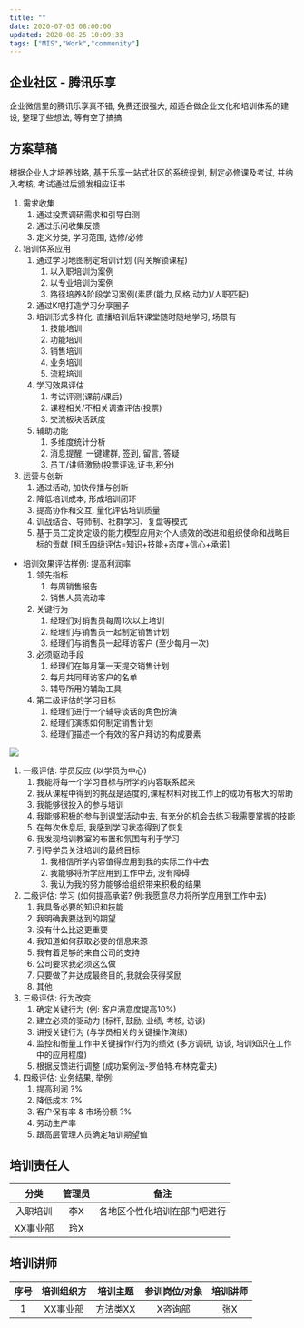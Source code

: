 ```yaml
---
title: ""
date: 2020-07-05 08:00:00
updated: 2020-08-25 10:09:33
tags: ["MIS","Work","community"]
---
```


## 企业社区 - 腾讯乐享

企业微信里的腾讯乐享真不错, 免费还很强大, 超适合做企业文化和培训体系的建设, 整理了些想法, 等有空了搞搞.

## 方案草稿

根据企业人才培养战略, 基于乐享一站式社区的系统规划, 制定必修课及考试, 并纳入考核, 考试通过后颁发相应证书

1. 需求收集
   1. 通过投票调研需求和引导自测
   2. 通过乐问收集反馈
   3. 定义分类, 学习范围, 选修/必修
2. 培训体系应用
   1. 通过学习地图制定培训计划 (闯关解锁课程)
      1. 以入职培训为案例
      2. 以专业培训为案例
      3. 路径培养&阶段学习案例(素质(能力,风格,动力)/人职匹配)
   2. 通过K吧打造学习分享圈子
   3. 培训形式多样化, 直播培训后转课堂随时随地学习, 场景有
      1. 技能培训
      2. 功能培训
      3. 销售培训
      4. 业务培训
      5. 流程培训
   4. 学习效果评估
      1. 考试评测(课前/课后)
      2. 课程相关/不相关调查评估(投票)
      3. 交流板块活跃度
   5. 辅助功能
      1. 多维度统计分析
      2. 消息提醒, 一键建群, 签到, 留言, 答疑
      3. 员工/讲师激励(投票评选,证书,积分)
3. 运营与创新
   1. 通过活动, 加快传播与创新
   2. 降低培训成本, 形成培训闭环
   3. 提高协作和交互, 量化评估培训质量
   4. 训战结合、导师制、社群学习、复盘等模式
   5. 基于员工定岗定级的能力模型应用对个人绩效的改进和组织使命和战略目标的贡献 [[柯氏四级评估](https://wenku.baidu.com/view/3c7f6b5d00020740be1e650e52ea551810a6c9e8.html#)=知识+技能+态度+信心+承诺]

- 培训效果评估样例: 提高利润率
  1. 领先指标
     1. 每周销售报告
     2. 销售人员流动率
  2. 关键行为
     1. 经理们对销售员每周1次以上培训
     2. 经理们与销售员一起制定销售计划
     3. 经理们与销售员一起拜访客户 (至少每月一次)
  3. 必须驱动手段
     1. 经理们在每月第一天提交销售计划
     2. 每月共同拜访客户的名单
     3. 辅导所用的辅助工具
  4. 第二级评估的学习目标
     1. 经理们进行一个辅导谈话的角色扮演
     2. 经理们演练如何制定销售计划
     3. 经理们描述一个有效的客户拜访的构成要素

![](assets/培训/model.png)

1. 一级评估: 学员反应 (以学员为中心)
   1. 我能将每一个学习目标与所学的内容联系起来
   2. 我从课程中得到的挑战是适度的,课程材料对我工作上的成功有极大的帮助
   3. 我能够很投入的参与培训
   4. 我能够积极的参与到课堂活动中去, 有充分的机会去练习我需要掌握的技能
   5. 在每次休息后, 我感到学习状态得到了恢复
   6. 我发现培训教室的布置和氛围有利于学习
   7. 引导学员关注培训的最终目标
      1. 我相信所学内容值得应用到我的实际工作中去
      2. 我能够将所学应用到工作中去, 没有障碍
      3. 我认为我的努力能够给组织带来积极的结果
2. 二级评估: 学习 (如何提高承诺? 例:我愿意尽力将所学应用到工作中去)
   1. 我具备必要的知识和技能
   2. 我明确我要达到的期望
   3. 没有什么比这更重要
   4. 我知道如何获取必要的信息来源
   5. 我有着足够的来自公司的支持
   6. 公司要求我必须这么做
   7. 只要做了并达成最终目的,我就会获得奖励
   8. 其他
3. 三级评估: 行为改变
   1. 确定关键行为 (例: 客户满意度提高10%)
   2. 建立必须的驱动力 (标杆, 鼓励, 业绩, 考核, 访谈)
   3. 讲授关键行为 (与学员相关的关键操作演练)
   4. 监控和衡量工作中关键操作/行为的绩效 (多方调研, 访谈, 培训知识在工作中的应用程度)
   5. 根据反馈进行调整 (成功案例法-罗伯特.布林克霍夫)
4. 四级评估: 业务结果, 举例:
   1. 提高利润 ?%
   2. 降低成本 ?%
   3. 客户保有率 & 市场份额 ?%
   4. 劳动生产率
   5. 跟高层管理人员确定培训期望值

## 培训责任人

|分类|管理员|备注|
| :----: | :----: | :----: |
|入职培训|李X|各地区个性化培训在部门吧进行|
|XX事业部|玲X||

## 培训讲师

|序号|培训组织方|培训主题|参训岗位/对象|培训讲师|
| :----: | :----: | :----: | :----: | :----: |
|1|XX事业部|方法类XX|X咨询部|张X|